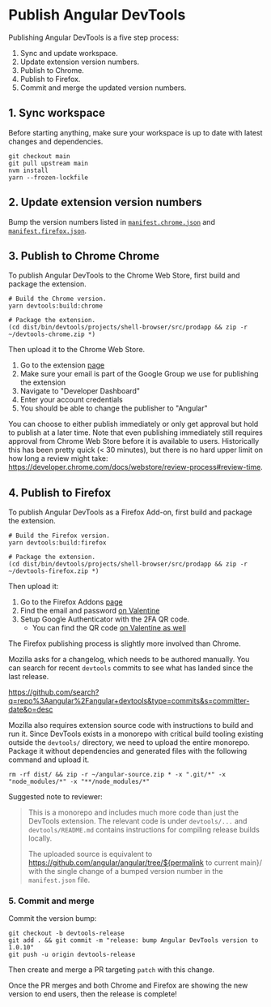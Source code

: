 # Publish Angular DevTools

Publishing Angular DevTools is a five step process:
1.  Sync and update workspace.
1.  Update extension version numbers.
1.  Publish to Chrome.
1.  Publish to Firefox.
1.  Commit and merge the updated version numbers.

## 1. Sync workspace

Before starting anything, make sure your workspace is up to date with latest changes and dependencies.

```shell
git checkout main
git pull upstream main
nvm install
yarn --frozen-lockfile
```

## 2. Update extension version numbers

Bump the version numbers listed in
[`manifest.chrome.json`](/devtools/projects/shell-browser/src/manifest/manifest.chrome.json)
and [`manifest.firefox.json`](/devtools/projects/shell-browser/src/manifest/manifest.firefox.json).

## 3. Publish to Chrome Chrome

To publish Angular DevTools to the Chrome Web Store, first build and package the extension.

```shell
# Build the Chrome version.
yarn devtools:build:chrome

# Package the extension.
(cd dist/bin/devtools/projects/shell-browser/src/prodapp && zip -r ~/devtools-chrome.zip *)
```

Then upload it to the Chrome Web Store.

1. Go to the extension [page](https://chrome.google.com/webstore/category/extensions)
1. Make sure your email is part of the Google Group we use for publishing the extension
1. Navigate to "Developer Dashboard"
1. Enter your account credentials
1. You should be able to change the publisher to "Angular"

You can choose to either publish immediately or only get approval but hold to publish at a later time.
Note that even publishing immediately still requires approval from Chrome Web Store before it is
available to users. Historically this has been pretty quick (< 30 minutes), but there is no hard upper
limit on how long a review might take: https://developer.chrome.com/docs/webstore/review-process#review-time.

## 4. Publish to Firefox

To publish Angular DevTools as a Firefox Add-on, first build and package the extension.

```shell
# Build the Firefox version.
yarn devtools:build:firefox

# Package the extension.
(cd dist/bin/devtools/projects/shell-browser/src/prodapp && zip -r ~/devtools-firefox.zip *)
```

Then upload it:

1.  Go to the Firefox Addons [page](https://addons.mozilla.org/developers/addons)
1.  Find the email and password [on Valentine](http://valentine/#/show/1651707871496288)
1.  Setup Google Authenticator with the 2FA QR code.
    *   You can find the QR code [on Valentine as well](http://valentine/#/show/1651792043556329)

The Firefox publishing process is slightly more involved than Chrome.

Mozilla asks for a changelog, which needs to be authored manually. You can search for recent
`devtools` commits to see what has landed since the last release.

https://github.com/search?q=repo%3Aangular%2Fangular+devtools&type=commits&s=committer-date&o=desc

Mozilla also requires extension source code with instructions to build and run it. Since DevTools
exists in a monorepo with critical build tooling existing outside the `devtools/` directory, we
need to upload the entire monorepo. Package it without dependencies and generated files with the
following command and upload it.

```shell
rm -rf dist/ && zip -r ~/angular-source.zip * -x ".git/*" -x "node_modules/*" -x "**/node_modules/*"
```

Suggested note to reviewer:

> This is a monorepo and includes much more code than just the DevTools extension. The relevant
> code is under `devtools/...` and `devtools/README.md` contains instructions for compiling release
> builds locally.
>
> The uploaded source is equivalent to
> https://github.com/angular/angular/tree/${permalink to current main}/ with the single change
> of a bumped version number in the `manifest.json` file.

### 5. Commit and merge

Commit the version bump:

```shell
git checkout -b devtools-release
git add . && git commit -m "release: bump Angular DevTools version to 1.0.10"
git push -u origin devtools-release
```

Then create and merge a PR targeting `patch` with this change.

Once the PR merges and both Chrome and Firefox are showing the new version to end users, then
the release is complete!
